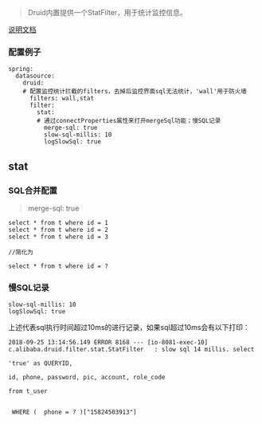 
> Druid内置提供一个StatFilter，用于统计监控信息。

[说明文档](https://github.com/alibaba/druid/wiki/%E9%85%8D%E7%BD%AE_StatFilter)

### 配置例子
```
spring:
  datasource:
    druid:
    # 配置监控统计拦截的filters，去掉后监控界面sql无法统计，'wall'用于防火墙
      filters: wall,stat
      filter:
        stat:
        # 通过connectProperties属性来打开mergeSql功能；慢SQL记录
          merge-sql: true
          slow-sql-millis: 10
          logSlowSql: true
```

## stat

### SQL合并配置

> merge-sql: true

```
select * from t where id = 1
select * from t where id = 2
select * from t where id = 3

//简化为

select * from t where id = ?
```

### 慢SQL记录


```
slow-sql-millis: 10
logSlowSql: true
```

上述代表sql执行时间超过10ms的进行记录，如果sql超过10ms会有以下打印：


```
2018-09-25 13:14:56.149 ERROR 8168 --- [io-8081-exec-10] c.alibaba.druid.filter.stat.StatFilter   : slow sql 14 millis. select
     
'true' as QUERYID,
 
id, phone, password, pic, account, role_code

from t_user
 
   
 WHERE (  phone = ? )["15824503913"]
```




